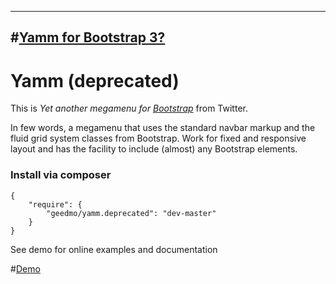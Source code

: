 ---
#[Yamm for Bootstrap 3?](http://geedmo.github.io/yamm3/)
----

# Yamm (deprecated) #

This is *Yet another megamenu for [Bootstrap](http://getbootstrap.com/2.3.2/)* from Twitter.   
   
In few words, a megamenu that uses the standard navbar markup and the fluid grid system classes from Bootstrap. Work for fixed and responsive layout and has the facility to include (almost) any Bootstrap elements.

### Install via composer

	{ 
		"require": {
			"geedmo/yamm.deprecated": "dev-master"
		}
	}




See demo for online examples and documentation

#[Demo](http://geedmo.github.io/yamm.deprecated)



